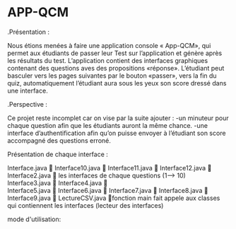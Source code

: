 # APP-QCM
.Présentation :

Nous étions menées à faire une application console « App-QCM», qui permet aux étudiants de passer leur Test sur l’application et génère après les résultats du test.
L’application contient des interfaces graphiques contenant des questions aves des propositions «réponse». L’étudiant peut basculer vers les pages suivantes par le bouton «passer», vers la fin du quiz, automatiquement l’étudiant aura sous les yeux son score dressé dans une interface.


.Perspective :

Ce projet reste incomplet car on vise par la suite ajouter :
	-un minuteur pour chaque question afin que les étudiants auront la même chance.
	-une interface d’authentification afin qu’on puisse  envoyer à l’étudiant son score accompagné des questions erroné.

Présentation de chaque interface :

Interface.java    
Interface10.java   
Interface11.java  
Interface12.java  
Interface2.java                                les interfaces de chaque questions (1--> 10)
Interface3.java   
Interface4.java                          
Interface5.java   
Interface6.java   
Interface7.java    
Interface8.java   
Interface9.java    
LectureCSV.java   fonction main  fait appele aux classes qui contiennent les interfaces (lecteur des interfaces)


mode d'utilisation:

